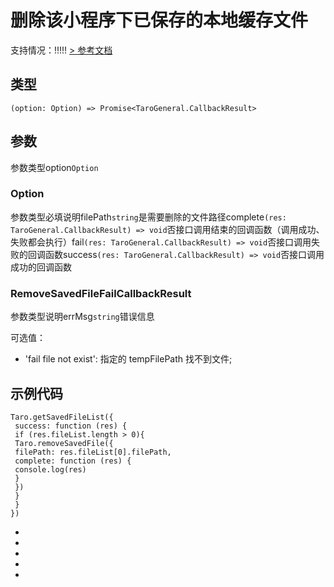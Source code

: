 # 删除该小程序下已保存的本地缓存文件
支持情况：!!!!!
[> 参考文档
](https://developers.weixin.qq.com/miniprogram/dev/api/file/wx.removeSavedFile.html)
## 类型[​](removeSavedFile.html#类型)
```tsx
(option: Option) => Promise<TaroGeneral.CallbackResult>
```

## 参数[​](removeSavedFile.html#参数)
参数类型option`Option`
### Option[​](removeSavedFile.html#option)
参数类型必填说明filePath`string`是需要删除的文件路径complete`(res: TaroGeneral.CallbackResult) => void`否接口调用结束的回调函数（调用成功、失败都会执行）fail`(res: TaroGeneral.CallbackResult) => void`否接口调用失败的回调函数success`(res: TaroGeneral.CallbackResult) => void`否接口调用成功的回调函数
### RemoveSavedFileFailCallbackResult[​](removeSavedFile.html#removesavedfilefailcallbackresult)
参数类型说明errMsg`string`错误信息

可选值：
- 'fail file not exist': 指定的 tempFilePath 找不到文件;
## 示例代码[​](removeSavedFile.html#示例代码)
```tsx
Taro.getSavedFileList({
 success: function (res) {
 if (res.fileList.length > 0){
 Taro.removeSavedFile({
 filePath: res.fileList[0].filePath,
 complete: function (res) {
 console.log(res)
 }
 })
 }
 }
})
```

- 
- 

- 
- 

-
